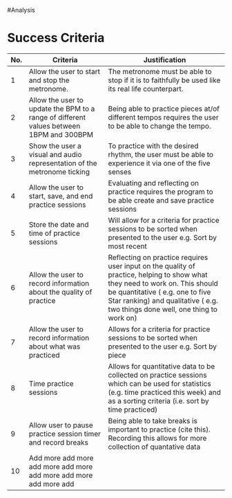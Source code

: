 #Analysis
# Success Criteria

| No. | Criteria                                                                                | Justification                                                                                                                                                                                                                                     |
| --- | --------------------------------------------------------------------------------------- | ------------------------------------------------------------------------------------------------------------------------------------------------------------------------------------------------------------------------------------------------- |
| 1   | Allow the user to start and stop the metronome.                                         | The metronome must be able to stop if it is to faithfully be used like its real life counterpart.                                                                                                                                                 |
| 2   | Allow the user to update the BPM to a range of different values between 1BPM and 300BPM | Being able to practice pieces at/of different tempos requires the user to be able to change the tempo.                                                                                                                                            |
| 3   | Show the user a visual and audio representation of the metronome ticking                | To practice with the desired rhythm, the user must be able to experience it via one of the five senses                                                                                                                                            |
| 4   | Allow the user to start, save, and end practice sessions                                | Evaluating and reflecting on practice requires the program to be able create and save practice sessions                                                                                                                                           |
| 5   | Store the date and time of practice sessions                                            | Will allow for a criteria for practice sessions to be sorted when presented to the user e.g. Sort by most recent                                                                                                                                  |
| 6   | Allow the user to record information about the quality of practice                      | Reflecting on practice requires user input on the quality of practice, helping to show what they need to work on. This should be quantitative ( e.g. one to five Star ranking) and qualitative ( e.g. two things done well, one thing to work on) |
| 7   | Allow the user to record information about what was practiced                           | Allows for a criteria for practice sessions to be sorted when presented to the user e.g. Sort by piece                                                                                                                                            |
| 8   | Time practice sessions                                                                  | Allows for quantitative data to be collected on practice sessions which can be used for statistics (e.g. time practiced this week) and as a sorting criteria (i.e. sort by time practiced)                                                        |
| 9   | Allow user to pause practice session timer and record breaks                            | Being able to take breaks is important to practice (cite this). Recording this allows for more collection of quantative data                                                                                                                      |
| 10  | Add more add more add more add more add more add more add more add                      |                                                                                                                                                                                                                                                   |
